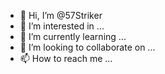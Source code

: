 - 👋 Hi, I’m @57Striker
- 👀 I’m interested in ...
- 🌱 I’m currently learning ...
- 💞️ I’m looking to collaborate on ...
- 📫 How to reach me ...

<!---
57Striker/57Striker is a ✨ special ✨ repository because its `README.md` (this file) appears on your GitHub profile.
You can click the Preview link to take a look at your changes.
--->
